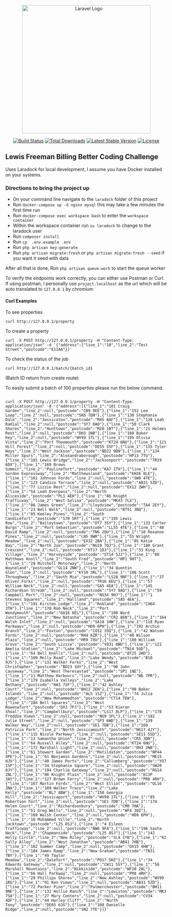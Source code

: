 <p align="center"><a href="https://laravel.com" target="_blank"><img src="https://raw.githubusercontent.com/laravel/art/master/logo-lockup/5%20SVG/2%20CMYK/1%20Full%20Color/laravel-logolockup-cmyk-red.svg" width="400" alt="Laravel Logo"></a></p>

<p align="center">
<a href="https://github.com/laravel/framework/actions"><img src="https://github.com/laravel/framework/workflows/tests/badge.svg" alt="Build Status"></a>
<a href="https://packagist.org/packages/laravel/framework"><img src="https://img.shields.io/packagist/dt/laravel/framework" alt="Total Downloads"></a>
<a href="https://packagist.org/packages/laravel/framework"><img src="https://img.shields.io/packagist/v/laravel/framework" alt="Latest Stable Version"></a>
<a href="https://packagist.org/packages/laravel/framework"><img src="https://img.shields.io/packagist/l/laravel/framework" alt="License"></a>
</p>

## Lewis Freeman Billing Better Coding Challenge

Uses Laradock for local development, I assume you have Docker installed on your systems.

### Directions to bring the project up
- On your command line navigate to the `laradock` folder of this project
- Run `docker-compose up -d nginx mysql` this may take a few minutes the first time run
- Run `docker-compose exec workspace bash` to enter the `workspace container`
- Within the workspace container run `su laradock` to change to the laradock user
- Run `composer install`
- Run `cp  .env.example .env`
- Run `php artisan key:generate`
- Run `php artisan migrate:fresh` or `php artisan migrate:fresh --seed` if you want it seed with data

After all that is done, Run `php artisan queue:work` to start the queue worker


To verify the endpoints work correctly, you can either use Postman or Curl.
If using postman, I personally use `project.localhost` as the url which will be auto translated to `127.0.0.1` by chromium 

#### Curl Examples
To see properties
```
curl http://127.0.0.1/property
```

To create a property
```
curl -X POST http://127.0.0.1/property -H "Content-Type: application/json" -d '{"address":{"line_1":"10","line_2":"Test Street","postcode":"E11AA"}}'
```
To check the status of the job
```
curl http://127.0.0.1/batch/{batch_id}
``` 
(Batch ID return from create route)


To easily submit a batch of 100 properties please run the below command.
```

curl -X POST http://127.0.0.1/property -H "Content-Type: application/json" -d '{"address":[{"line_1":"101 Craig Garden","line_2":null,"postcode":"CB9 9EE"},{"line_1":"152 Lee Loop","line_2":null,"postcode":"SK6 7QN"},{"line_1":"130 Stephanie Dale","line_2":"Jessicaton","postcode":"M45 8AF"},{"line_1":"128 Leah Radial","line_2":null,"postcode":"SY7 8AQ"},{"line_1":"50 Clark Shores","line_2":"Hunttown","postcode":"M20 1BT"},{"line_1":"21 Holmes Rest","line_2":null,"postcode":"DH3 2NB"},{"line_1":"180 Baker Key","line_2":null,"postcode":"WV99 1TL"},{"line_1":"195 Olivia Vista","line_2":"Port Theomouth","postcode":"KT24 6NU"},{"line_1":"121 Hill Forest","line_2":null,"postcode":"DE55 5SF"},{"line_1":"135 Tyler Ways","line_2":"West Jackson","postcode":"BD22 9DN"},{"line_1":"134 Miller Spurs","line_2":"Alexandraborough","postcode":"HP13 7TG"},{"line_1":"101 Lewis Bridge","line_2":"Jacksonport","postcode":"TR19 6DX"},{"line_1":"169 Brown Summit","line_2":"Paulinefort","postcode":"KA7 1TH"},{"line_1":"44 Gordon Expressway","line_2":"Matthewsland","postcode":"EH26 0LE"},{"line_1":"161 Johnson Fords","line_2":null,"postcode":"SW8 4TE"},{"line_1":"123 Candice Terrace","line_2":null,"postcode":"AB31 5ZD"},{"line_1":"77 Lizzie Rest","line_2":null,"postcode":"EX12 2WH"},{"line_1":"54 Leah Overpass","line_2":"North Aliceside","postcode":"PL1 4EH"},{"line_1":"86 Knight Trafficway","line_2":"West Selina","postcode":"MK43 7LX"},{"line_1":"86 James Green","line_2":"Lloydview","postcode":"TA4 2EY"},{"line_1":"23 Bell Walk","line_2":null,"postcode":"BT51 3NQ"},{"line_1":"85 Keeley Pines","line_2":"South Candicefurt","postcode":"S70 5RT"},{"line_1":"195 Lewis Row","line_2":"Baileytown","postcode":"DT7 3SY"},{"line_1":"133 Carter Burgs","line_2":"Port Sebastian","postcode":"LL55 4TE"},{"line_1":"48 David Ramp","line_2":null,"postcode":"TN6 2QU"},{"line_1":"10 Roxanne Pines","line_2":null,"postcode":"LN5 9WR"},{"line_1":"55 Wright Meadow","line_2":null,"postcode":"EX32 2BA"},{"line_1":"85 Katie Way","line_2":"North Joe","postcode":"NG19 7QJ"},{"line_1":"180 Grant Crescent","line_2":null,"postcode":"KT17 1DJ"},{"line_1":"53 King Village","line_2":"Harveyside","postcode":"ST14 5JJ"},{"line_1":"80 Matthews Knoll","line_2":"South Fred","postcode":"HP1 9HT"},{"line_1":"29 Mitchell Motorway","line_2":"North Wayneland","postcode":"GL14 2NW"},{"line_1":"34 Quentin Glen","line_2":null,"postcode":"KY10 3RL"},{"line_1":"106 Scott Throughway","line_2":"South Mia","postcode":"LS28 9NF"},{"line_1":"37 Oliver Forks","line_2":null,"postcode":"TR16 6EU"},{"line_1":"57 William Neck","line_2":null,"postcode":"SA5 4EA"},{"line_1":"145 Richardson Stream","line_2":null,"postcode":"SY7 8AQ"},{"line_1":"59 Campbell Port","line_2":null,"postcode":"NG34 9HJ"},{"line_1":"1 Stevens Squares","line_2":"Hallland","postcode":"SA5 4EA"},{"line_1":"191 Kirsten Lodge","line_2":"Robland","postcode":"CH64 3TH"},{"line_1":"170 Rob Neck","line_2":"Port Wendymouth","postcode":"GU16 6EL"},{"line_1":"108 Ward Junctions","line_2":"New Natasha","postcode":"CR2 8EN"},{"line_1":"164 Walsh Inlet","line_2":null,"postcode":"SA18 1HW"},{"line_1":"118 Ryan Parkways","line_2":null,"postcode":"HD9 6PH"},{"line_1":"192 Archie Branch","line_2":"Foxton","postcode":"CO12 3SQ"},{"line_1":"42 Watson Fords","line_2":null,"postcode":"M44 6ZR"},{"line_1":"48 Wilson Plaza","line_2":null,"postcode":"HR9 7XU"},{"line_1":"180 William Grove","line_2":"South Lizzie","postcode":"YO31 8WU"},{"line_1":"122 Amelia Station","line_2":"Lake Michael","postcode":"TN14 5GD"},{"line_1":"64 Bell Knolls","line_2":null,"postcode":"BT25 2HD"},{"line_1":"109 Molly Road","line_2":"Lake Wendy","postcode":"B10 9JS"},{"line_1":"131 Walker Forks","line_2":"West Christopher","postcode":"BD23 1UY"},{"line_1":"90 John Causeway","line_2":"West Theresastad","postcode":"SP1 1NE"},{"line_1":"11 Matthew Harbours","line_2":null,"postcode":"W6 7PR"},{"line_1":"179 Isabella Valleys","line_2":"Lake Bethany","postcode":"HA3 7SF"},{"line_1":"42 Ashley Court","line_2":null,"postcode":"BH12 2EN"},{"line_1":"90 Baker Islands","line_2":null,"postcode":"AL5 1SZ"},{"line_1":"74 Julia Lodge","line_2":"New Mohammedton","postcode":"CT14 7EW"},{"line_1":"184 Bell Squares","line_2":"West Rowenafurt","postcode":"OX3 7PJ"},{"line_1":"53 Kieran Shoal","line_2":"Campbellbury","postcode":"LS17 8LP"},{"line_1":"178 Freddie Views","line_2":null,"postcode":"NG9 3FL"},{"line_1":"182 Julie Street","line_2":null,"postcode":"SP3 6WD"},{"line_1":"139 Walker Way","line_2":null,"postcode":"SE1 7DB"},{"line_1":"160 Patricia Park","line_2":"North Jessicamouth","postcode":"NG17 4JY"},{"line_1":"115 Nicole Parkway","line_2":null,"postcode":"SE11 5SD"},{"line_1":"13 Samantha Union","line_2":null,"postcode":"CR5 3DN"},{"line_1":"64 Russell Alley","line_2":null,"postcode":"KT24 6NU"},{"line_1":"172 Marshall Light","line_2":null,"postcode":"DH3 2NB"},{"line_1":"61 Stewart Garden","line_2":"Matildaton","postcode":"NP44 4PE"},{"line_1":"61 Benjamin Gardens","line_2":null,"postcode":"ME15 0JU"},{"line_1":"40 James Ports","line_2":"Callumberg","postcode":"YO7 1SP"},{"line_1":"34 Stephanie Square","line_2":null,"postcode":"SW20 8JY"},{"line_1":"194 Charlie Gateway","line_2":null,"postcode":"RG14 2NL"},{"line_1":"86 Knight Plain","line_2":null,"postcode":"EC3P 3AY"},{"line_1":"127 Brown Ferry","line_2":null,"postcode":"PR8 4RH"},{"line_1":"167 Martin Fords","line_2":"West Elliot","postcode":"OL16 3NA"},{"line_1":"109 Walker Trace","line_2":"Lake Kelly","postcode":"BL7 8BW"},{"line_1":"150 Georgia Hill","line_2":"Jessicaport","postcode":"WV99 1TL"},{"line_1":"85 Robertson Fort","line_2":null,"postcode":"SE1 7DB"},{"line_1":"174 Helen Court","line_2":"Richardsonbury","postcode":"CM0 7HA"},{"line_1":"51 Greg Wells","line_2":null,"postcode":"WF4 3QZ"},{"line_1":"169 Walsh Center","line_2":null,"postcode":"HD9 6PH"},{"line_1":"10 Mohammed Ville","line_2":"North Jacktown","postcode":"L25 8SJ"},{"line_1":"4 Eileen Trafficway","line_2":null,"postcode":"NW6 9FA"},{"line_1":"196 Sasha Neck","line_2":"Chapmanside","postcode":"L25 8SJ"},{"line_1":"142 Holly Circle","line_2":"New Riley","postcode":"SL4 1YB"},{"line_1":"62 Sally Alley","line_2":"West Jonathan","postcode":"AB41 7HB"},{"line_1":"162 Summer Camp","line_2":null,"postcode":"OX15 4HW"},{"line_1":"184 James Ramp","line_2":"New Graham","postcode":"TN31 7BY"},{"line_1":"49 Taylor Meadow","line_2":"Dalefort","postcode":"PO17 5HZ"},{"line_1":"34 Edwards Gateway","line_2":null,"postcode":"CW11 5SY"},{"line_1":"56 Marshall Mountains","line_2":"Nikkiside","postcode":"WF10 2AL"},{"line_1":"66 Hall Parkway","line_2":null,"postcode":"PR8 4RH"},{"line_1":"29 Phillips Shores","line_2":"New Ashley","postcode":"WV99 1RG"},{"line_1":"91 Ken Views","line_2":null,"postcode":"AB31 5ZD"},{"line_1":"72 Parker Pine","line_2":"Palmerchester","postcode":"BH11 9NE"},{"line_1":"132 Hollie Ranch","line_2":"Lewiston","postcode":"MK3 7SA"},{"line_1":"27 Mary Centers","line_2":null,"postcode":"CV34 4DF"},{"line_1":"44 Harley Cliff","line_2":"North Tony","postcode":"DE65 6JG"},{"line_1":"108 Danielle Ridge","line_2":null,"postcode":"SN2 7TE"}]}'
```

